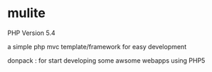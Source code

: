 mulite
=======

PHP Version 5.4

a simple php mvc template/framework for easy development 

donpack : for start developing some awsome webapps using PHP5
